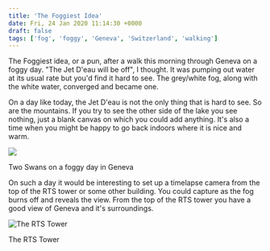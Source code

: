 ```yaml
---
title: 'The Foggiest Idea'
date: Fri, 24 Jan 2020 11:14:30 +0000
draft: false
tags: ['fog', 'foggy', 'Geneva', 'Switzerland', 'walking']
---
```


The Foggiest idea, or a pun, after a walk this morning through Geneva on a foggy day. "The Jet D'eau will be off", I thought. It was pumping out water at its usual rate but you'd find it hard to see. The grey/white fog, along with the white water, converged and became one.

On a day like today, the Jet D'eau is not the only thing that is hard to see. So are the mountains. If you try to see the other side of the lake you see nothing, just a blank canvas on which you could add anything. It's also a time when you might be happy to go back indoors where it is nice and warm.

![](https://www.main-vision.com/richard/blog/wp-content/uploads/2020/01/img_8467-768x1024.jpg)

Two Swans on a foggy day in Geneva

On such a day it would be interesting to set up a timelapse camera from the top of the RTS tower or some other building. You could capture as the fog burns off and reveals the view. From the top of the RTS tower you have a good view of Geneva and it's surroundings.

![The RTS Tower](https://www.main-vision.com/richard/blog/wp-content/uploads/2020/01/img_8473-768x1024.jpg)

The RTS Tower
